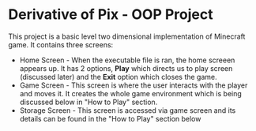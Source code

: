 # Derivative of Pix - OOP Project
This project is a basic level two dimensional implementation of Minecraft game. It contains three screens:
- Home Screen - When the executable file is ran, the home screeen appears up. It has 2 options, **Play** which directs us to play screen (discussed later) and the **Exit** option which closes the game.
- Game Screen - This screen is where the user interacts with the player and moves it. It creates the whole game environment which is being discussed below in "How to Play" section.
- Storage Screen - This screen is accessed via game screen and its details can be found in the "How to Play" section below

